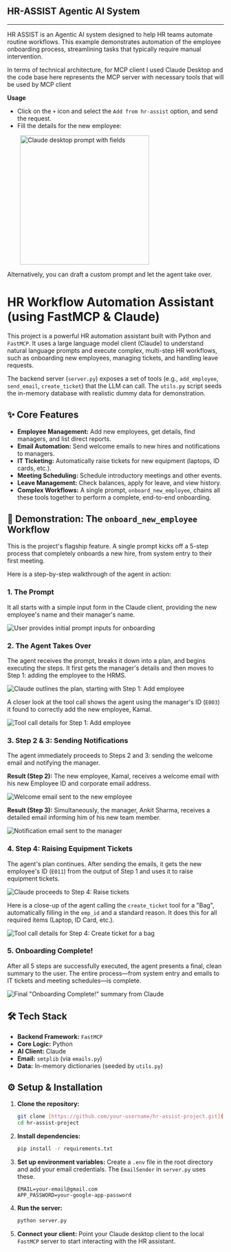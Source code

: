 ## **HR-ASSIST Agentic AI System**
---
HR ASSIST is an Agentic AI system designed to help HR teams automate routine workflows. This example demonstrates automation of the employee onboarding process, streamlining tasks that typically require manual intervention.

In terms of technical architecture, for MCP client I used Claude Desktop and the code base here represents the MCP server with necessary tools that will be used by MCP client 

**Usage**
- Click on the `+` icon and select the `Add from hr-assist` option, and send the request.
- Fill the details for the new employee:

<img src="resources\image.jpg" alt="Claude desktop prompt with fields" style="width:auto;height:300px;padding-left:30px">

Alternatively, you can draft a custom prompt and let the agent take over.


# HR Workflow Automation Assistant (using FastMCP & Claude)

This project is a powerful HR automation assistant built with Python and `FastMCP`. It uses a large language model client (Claude) to understand natural language prompts and execute complex, multi-step HR workflows, such as onboarding new employees, managing tickets, and handling leave requests.

The backend server (`server.py`) exposes a set of tools (e.g., `add_employee`, `send_email`, `create_ticket`) that the LLM can call. The `utils.py` script seeds the in-memory database with realistic dummy data for demonstration.

## ✨ Core Features

* **Employee Management:** Add new employees, get details, find managers, and list direct reports.
* **Email Automation:** Send welcome emails to new hires and notifications to managers.
* **IT Ticketing:** Automatically raise tickets for new equipment (laptops, ID cards, etc.).
* **Meeting Scheduling:** Schedule introductory meetings and other events.
* **Leave Management:** Check balances, apply for leave, and view history.
* **Complex Workflows:** A single prompt, `onboard_new_employee`, chains all these tools together to perform a complete, end-to-end onboarding.

## 🚀 Demonstration: The `onboard_new_employee` Workflow

This is the project's flagship feature. A single prompt kicks off a 5-step process that completely onboards a new hire, from system entry to their first meeting.

Here is a step-by-step walkthrough of the agent in action:

### 1. The Prompt
It all starts with a simple input form in the Claude client, providing the new employee's name and their manager's name.

![User provides initial prompt inputs for onboarding](Resources/Screenshot%202025-10-22%20230639.png)

### 2. The Agent Takes Over
The agent receives the prompt, breaks it down into a plan, and begins executing the steps. It first gets the manager's details and then moves to Step 1: adding the employee to the HRMS.

![Claude outlines the plan, starting with Step 1: Add employee](Resources/Screenshot%202025-10-22%20230658.png)

A closer look at the tool call shows the agent using the manager's ID (`E003`) it found to correctly add the new employee, Kamal.

![Tool call details for Step 1: Add employee](Resources/Screenshot%202025-10-22%20231049.png)

### 3. Step 2 & 3: Sending Notifications
The agent immediately proceeds to Steps 2 and 3: sending the welcome email and notifying the manager.

**Result (Step 2):** The new employee, Kamal, receives a welcome email with his new Employee ID and corporate email address.

![Welcome email sent to the new employee](Resources/Screenshot%202025-10-22%20230920.png)

**Result (Step 3):** Simultaneously, the manager, Ankit Sharma, receives a detailed email informing him of his new team member.

![Notification email sent to the manager](Resources/Screenshot%202025-10-22%20230939.png)

### 4. Step 4: Raising Equipment Tickets
The agent's plan continues. After sending the emails, it gets the new employee's ID (`E011`) from the output of Step 1 and uses it to raise equipment tickets.

![Claude proceeds to Step 4: Raise tickets](Resources/Screenshot%202025-10-22%20230713.png)

Here is a close-up of the agent calling the `create_ticket` tool for a "Bag", automatically filling in the `emp_id` and a standard reason. It does this for all required items (Laptop, ID Card, etc.).

![Tool call details for Step 4: Create ticket for a bag](Resources/Screenshot%202025-10-22%20231123.png)

### 5. Onboarding Complete!
After all 5 steps are successfully executed, the agent presents a final, clean summary to the user. The entire process—from system entry and emails to IT tickets and meeting schedules—is complete.

![Final "Onboarding Complete!" summary from Claude](Resources/Screenshot%202025-10-22%20230733.png)

## 🛠️ Tech Stack

* **Backend Framework:** `FastMCP`
* **Core Logic:** Python
* **AI Client:** Claude
* **Email:** `smtplib` (via `emails.py`)
* **Data:** In-memory dictionaries (seeded by `utils.py`)

## ⚙️ Setup & Installation

1.  **Clone the repository:**
    ```bash
    git clone [https://github.com/your-username/hr-assist-project.git](https://github.com/your-username/hr-assist-project.git)
    cd hr-assist-project
    ```

2.  **Install dependencies:**
    ```bash
    pip install -r requirements.txt
    ```

3.  **Set up environment variables:**
    Create a `.env` file in the root directory and add your email credentials. The `EmailSender` in `server.py` uses these.
    ```.env
    EMAIL=your-email@gmail.com
    APP_PASSWORD=your-google-app-password
    ```

4.  **Run the server:**
    ```bash
    python server.py
    ```

5.  **Connect your client:**
    Point your Claude desktop client to the local `FastMCP` server to start interacting with the HR assistant.
